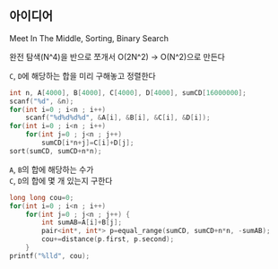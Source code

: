 ## 아이디어
Meet In The Middle, Sorting, Binary Search

완전 탐색(N^4)을 반으로 쪼개서 O(2N^2) → O(N^2)으로 만든다

`C`, `D`에 해당하는 합을 미리 구해놓고 정렬한다
```cpp
int n, A[4000], B[4000], C[4000], D[4000], sumCD[16000000];
scanf("%d", &n);
for(int i=0 ; i<n ; i++)
	scanf("%d%d%d%d", &A[i], &B[i], &C[i], &D[i]);
for(int i=0 ; i<n ; i++)
	for(int j=0 ; j<n ; j++)
		sumCD[i*n+j]=C[i]+D[j];
sort(sumCD, sumCD+n*n);
```
`A`, `B`의 합에 해당하는 수가  
`C`, `D`의 합에 몇 개 있는지 구한다
```cpp
long long cou=0;
for(int i=0 ; i<n ; i++)
	for(int j=0 ; j<n ; j++) {
		int sumAB=A[i]+B[j];
		pair<int*, int*> p=equal_range(sumCD, sumCD+n*n, -sumAB);
		cou+=distance(p.first, p.second);
	}
printf("%lld", cou);
```